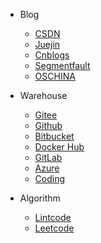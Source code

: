 * Blog
  * [CSDN](https://blog.csdn.net/qq_38062409)
  * [Juejin](https://juejin.im/user/5c1073f4f265da611e4d81da)
  * [Cnblogs](https://www.cnblogs.com/NidhoggDJoking)
  * [Segmentfault](https://segmentfault.com/blog/joking)
  * [OSCHINA](https://my.oschina.net/u/4476510)

* Warehouse
  * [Gitee](https://gitee.com/NidhoggDJoking)
  * [Github](https://github.com/NidhoggDJoking)
  * [Bitbucket](https://bitbucket.org/NidhoggDJoker)
  * [Docker Hub](https://hub.docker.com/u/nidhoggdjoking)
  * [GitLab](https://gitlab.com/NidhoggDJoking)
  * [Azure](https://dev.azure.com/NidhoggDJoking/)
  * [Coding](https://nidhoggdjoking.coding.net/user)

* Algorithm
  * [Lintcode](https://www.lintcode.com/user/NidhoggDJoking)
  * [Leetcode](https://leetcode-cn.com/u/nidhoggdjoking) 

  <!-- 优秀の下拉菜单 -->